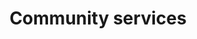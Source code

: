 ---
title: Community services
longTitle: 'Community services'
tags:
- gccommon
relatedTerm:
- "[[Outreach services Community programs]]"
---